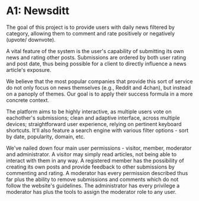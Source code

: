 # A1: Newsditt

The goal of this project is to provide users with daily news filtered by category, allowing them to comment and rate positively or negatively (upvote/ downvote).

A vital feature of the system is the user's capability of submitting its own news and rating other posts. Submissions are ordered by both user rating and post date, thus being possible for a client to directly influence a news article's exposure.

We believe that the most popular companies that provide this sort of service do not only focus on news themselves (e.g., Reddit and 4chan), but instead on a panoply of themes. Our goal is to apply their success formula in a more concrete context.

The platform aims to be highly interactive, as multiple users vote on eachother's submissions; clean and adaptive interface, across multiple devices; straightforward user experience, relying on pertinent keyboard shortcuts. It'll also feature a search engine with various filter options - sort by date, popularity, domain, etc.

We've nailed down four main user permissions - visitor, member, moderator and administrator. A visitor may simply read articles, not being able to interact with them in any way. A registered member has the possibility of creating its own posts and provide feedback to other submissions by commenting and rating. A moderator has every permission described thus far plus the ability to remove submissions and comments which do not follow the website's guidelines. The administrator has every privilege a moderator has plus the tools to assign the moderator role to any user.
